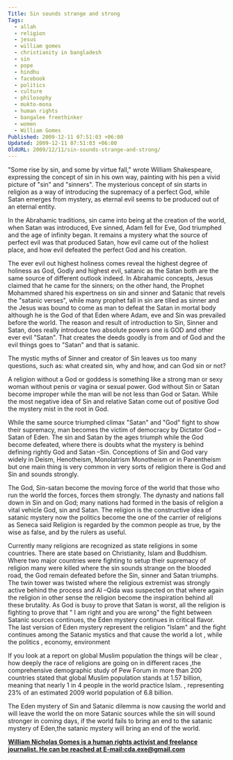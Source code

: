 ```yaml
---
Title: Sin sounds strange and strong
Tags:
  - allah
  - religion
  - jesus
  - william gomes
  - christianity in bangladesh
  - sin
  - pope
  - hindhu
  - facebook
  - politics
  - culture
  - philosophy
  - mukto-mona
  - human rights
  - bangalee freethinker
  - women
  - William Gomes
Published: 2009-12-11 07:51:03 +06:00
Updated: 2009-12-11 07:51:03 +06:00
OldURL: 2009/12/11/sin-sounds-strange-and-strong/
---
```


"Some rise by sin, and some by virtue fall," wrote William Shakespeare, expressing the concept of sin in his own way, painting with his pen a vivid picture of "sin" and "sinners". The mysterious concept of sin starts in religion as a way of introducing the supremacy of a perfect God, while Satan emerges from mystery, as eternal evil seems to be produced out of an eternal entity. 

In the Abrahamic traditions, sin came into being at the creation of the world, when Satan was introduced, Eve sinned, Adam fell for Eve, God triumphed and the age of infinity began. It remains a mystery what the source of perfect evil was that produced Satan, how evil came out of the holiest place, and how evil defeated the perfect God and his creation.

The ever evil out highest holiness comes reveal the highest degree of holiness as God, Godly and highest evil, satanic as the Satan both are the same source of different outlook indeed. In Abrahamic concepts, Jesus claimed that he came for the sinners; on the other hand, the Prophet Mohammed shared his expertness on sin and sinner and Satanic that revels the "satanic verses", while many prophet fall in sin are tilled as sinner and the Jesus was bound to come as man to defeat the Satan in mortal body although he is the God of that Eden where Adam, eve and Sin was prevailed before the world. 
The reason and result of introduction to Sin, Sinner and Satan, does really introduce two absolute powers one is GOD and other ever evil "Satan". That creates the deeds goodly is from and of God and the evil things goes to "Satan" and that is satanic. 

The mystic myths of Sinner and creator of Sin leaves us too many questions, such as: what created sin, why and how, and can God sin or not? 

A religion without a God or goddess is something like a strong man or sexy woman without penis or vagina or sexual power. God without Sin or Satan become improper while the man will be not less than God or Satan. While the most negative idea of Sin and relative Satan come out of positive God the mystery mist in the root in God. 

While the same source triumphed climax "Satan" and "God" fight to show their supremacy, man becomes the victim of democracy by Dictator God –Satan of Eden. The sin and Satan by the ages triumph while the God become defeated, where there is doubts what the mystery is behind defining rightly God and Satan –Sin. 
Conceptions of Sin and God vary widely in Deism, Henotheism, Monolatrism
Monotheism or in Panentheism but one main thing is very common in very sorts of religion there is God and Sin and sounds strongly. 

The God, Sin-satan become the moving force of the world that those who run the world the forces, forces them strongly. The dynasty and nations fall down in Sin and on God; many nations had formed in the basis of religion a vital vehicle God, sin and Satan. 
The religion is the constructive idea of satanic mystery now the politics become the one of the carrier of religions as Seneca said Religion is regarded by the common people as true, by the wise as false, and by the rulers as useful. 

Currently many religions are recognized as state religions in some countries. There are state based on Christianity, Islam and Buddhism. Where two major countries were fighting to setup their supremacy of religion many were killed where the sin sounds strange on the blooded road, the God remain defeated before the Sin, sinner and Satan triumphs. The twin tower was twisted where the religious extremist was strongly active behind the process and Al –Qida was suspected on that where again the religion in other sense the religion become the inspiration behind all these brutality. As God is busy to prove that Satan is worst, all the religion is fighting to prove that " I am right and you are wrong" the fight between Satanic sources continues, the Eden mystery continues in critical flavor. The last version of Eden mystery represent the religion "Islam" and the fight continues among the Satanic mystics and that cause the world a lot , while the politics , economy, environment 

If you look at a report on global Muslim population the things will be clear , how deeply the race of religions are going on in different races ,the comprehensive demographic study of Pew Forum in more than 200 countries stated that global Muslim population stands at 1.57 billion, meaning that nearly 1 in 4 people in the world practice Islam. , representing 23% of an estimated 2009 world population of 6.8 billion.

The Eden mystery of Sin and Satanic dilemma is now causing the world and will leave the world the on more Satanic sources while the sin will sound stronger in coming days, if the world fails to bring an end to the satanic mystery of Eden,the satanic mystery will bring an end of the world.

<a href="https://nicholasgomes.wordpress.com/"><strong>William Nicholas Gomes is a human rights activist and freelance journalist. He can be reached at E-mail:cda.exe@gmail.com</strong></a>

